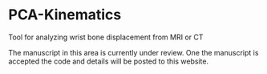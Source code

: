 # PCA-Kinematics

Tool for analyzing wrist bone displacement from MRI or CT

The manuscript in this area is currently under review. One the manuscript is accepted the code and details will be posted to this website.
